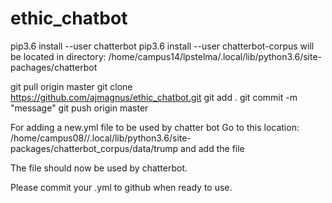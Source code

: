 # ethic_chatbot

pip3.6 install --user chatterbot
pip3.6 install --user chatterbot-corpus
will be located in directory:
/home/campus14/lpstelma/.local/lib/python3.6/site-pachages/chatterbot

git pull origin master
git clone https://github.com/ajmagnus/ethic_chatbot.git
git add .
git commit -m "message"
git push origin master

For adding a new.yml file to be used by chatter bot
Go to this location:
/home/campus08/<user>/.local/lib/python3.6/site-packages/chatterbot_corpus/data/trump
and add the file

The file should now be used by chatterbot.

Please commit your .yml to github when ready to use.
